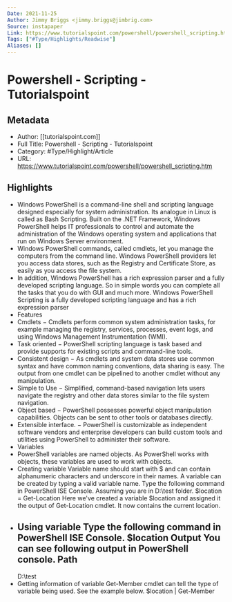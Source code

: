 ```yaml
---
Date: 2021-11-25
Author: Jimmy Briggs <jimmy.briggs@jimbrig.com>
Source: instapaper
Link: https://www.tutorialspoint.com/powershell/powershell_scripting.htm
Tags: ["#Type/Highlights/Readwise"]
Aliases: []
---
```

# Powershell - Scripting - Tutorialspoint

## Metadata
- Author: [[tutorialspoint.com]]
- Full Title: Powershell - Scripting - Tutorialspoint
- Category: #Type/Highlight/Article
- URL: https://www.tutorialspoint.com/powershell/powershell_scripting.htm

## Highlights
- Windows PowerShell is a command-line shell and scripting language designed especially for system administration. Its analogue in Linux is called as Bash Scripting. Built on the .NET Framework, Windows PowerShell helps IT professionals to control and automate the administration of the Windows operating system and applications that run on Windows Server environment.
- Windows PowerShell commands, called cmdlets, let you manage the computers from the command line. Windows PowerShell providers let you access data stores, such as the Registry and Certificate Store, as easily as you access the file system.
- In addition, Windows PowerShell has a rich expression parser and a fully developed scripting language. So in simple words you can complete all the tasks that you do with GUI and much more. Windows PowerShell Scripting is a fully developed scripting language and has a rich expression parser
- Features
- Cmdlets − Cmdlets perform common system administration tasks, for example managing the registry, services, processes, event logs, and using Windows Management Instrumentation (WMI).
- Task oriented − PowerShell scripting language is task based and provide supports for existing scripts and command-line tools.
- Consistent design − As cmdlets and system data stores use common syntax and have common naming conventions, data sharing is easy. The output from one cmdlet can be pipelined to another cmdlet without any manipulation.
- Simple to Use − Simplified, command-based navigation lets users navigate the registry and other data stores similar to the file system navigation.
- Object based − PowerShell possesses powerful object manipulation capabilities. Objects can be sent to other tools or databases directly.
- Extensible interface. − PowerShell is customizable as independent software vendors and enterprise developers can build custom tools and utilities using PowerShell to administer their software.
- Variables
- PowerShell variables are named objects. As PowerShell works with objects, these variables are used to work with objects.
- Creating variable
  Variable name should start with $ and can contain alphanumeric characters and underscore in their names. A variable can be created by typing a valid variable name.
  Type the following command in PowerShell ISE Console. Assuming you are in D:\test folder.
  $location = Get-Location
  Here we've created a variable $location and assigned it the output of Get-Location cmdlet. It now contains the current location.
- Using variable
  Type the following command in PowerShell ISE Console.
  $location
  Output
  You can see following output in PowerShell console.
  Path 
  ---- 
  D:\test
- Getting information of variable
  Get-Member cmdlet can tell the type of variable being used. See the example below.
  $location | Get-Member
